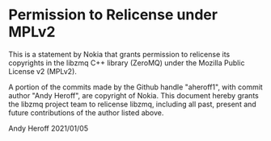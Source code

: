 # Permission to Relicense under MPLv2

This is a statement by Nokia
that grants permission to relicense its copyrights in the libzmq C++
library (ZeroMQ) under the Mozilla Public License v2 (MPLv2).

A portion of the commits made by the Github handle "aheroff1", with
commit author "Andy Heroff", are copyright of Nokia.
This document hereby grants the libzmq project team to relicense libzmq, 
including all past, present and future contributions of the author listed above.

Andy Heroff
2021/01/05
